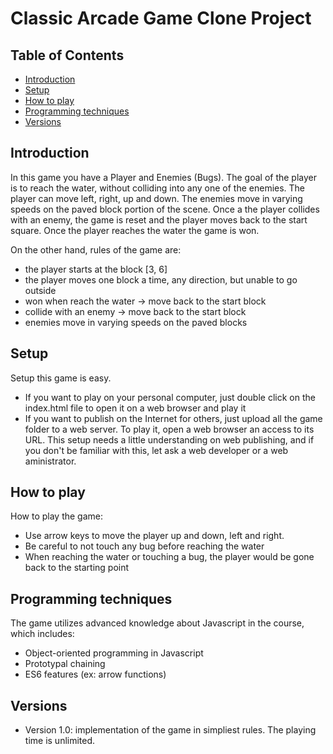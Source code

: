 # Classic Arcade Game Clone Project

## Table of Contents

* [Introduction](#introduction)
* [Setup](#setup)
* [How to play](#how-to-play)
* [Programming techniques](#programming-techniques)
* [Versions](#versions)

## Introduction

In this game you have a Player and Enemies (Bugs). The goal of the player is to reach the water, without colliding into any one of the enemies. The player can move left, right, up and down. The enemies move in varying speeds on the paved block portion of the scene. Once a the player collides with an enemy, the game is reset and the player moves back to the start square. Once the player reaches the water the game is won.

On the other hand, rules of the game are:
 - the player starts at the block [3, 6]
 - the player moves one block a time, any direction, but unable to go outside
 - won when reach the water -> move back to the start block
 - collide with an enemy -> move back to the start block
 - enemies move in varying speeds on the paved blocks 
 
## Setup

Setup this game is easy.
 - If you want to play on your personal computer, just double click on the index.html file to open it on a web browser and play it
 - If you want to publish on the Internet for others, just upload all the game folder to a web server. To play it, open a web browser an access to its URL. This setup needs a little understanding on web publishing, and if you don't be familiar with this, let ask a web developer or a web aministrator.

## How to play

How to play the game:
 - Use arrow keys to move the player up and down, left and right.
 - Be careful to not touch any bug before reaching the water
 - When reaching the water or touching a bug, the player would be gone back to the starting point
 
## Programming techniques
The game utilizes advanced knowledge about Javascript in the course, which includes:

 - Object-oriented programming in Javascript
 - Prototypal chaining
 - ES6 features (ex: arrow functions)
 
## Versions

 - Version 1.0: implementation of the game in simpliest rules. The playing time is unlimited.